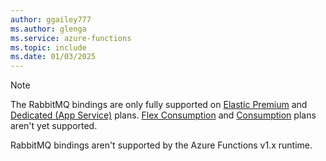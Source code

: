 ```yaml
---
author: ggailey777
ms.author: glenga
ms.service: azure-functions
ms.topic: include
ms.date: 01/03/2025
---
```

> [!NOTE]
> The RabbitMQ bindings are only fully supported on [Elastic Premium](../articles/azure-functions/functions-premium-plan.md) and [Dedicated (App Service)](../articles/azure-functions/dedicated-plan.md) plans. [Flex Consumption](../articles/azure-functions/flex-consumption-plan.md) and [Consumption](../articles/azure-functions/consumption-plan.md) plans aren't yet supported.
>
> RabbitMQ bindings aren't supported by the Azure Functions v1.x runtime.
